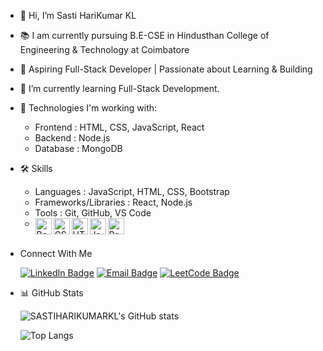 - 👋 Hi, I’m Sasti HariKumar KL

- 📚 I am currently pursuing B.E-CSE in Hindusthan College of Engineering & Technology at Coimbatore
  
- 👀 Aspiring Full-Stack Developer | Passionate about Learning & Building
  
- 🌱 I’m currently learning Full-Stack Development.

- 🔭 Technologies I'm working with:
  - Frontend : HTML, CSS, JavaScript, React
  - Backend : Node.js
  - Database : MongoDB
    
- 🛠️ Skills
    - Languages : JavaScript, HTML, CSS, Bootstrap
    - Frameworks/Libraries : React, Node.js
    - Tools : Git, GitHub, VS Code
    - <img align="left" alt="Bootstrap" width="26px" src="https://cdn.jsdelivr.net/gh/devicons/devicon/icons/bootstrap/bootstrap-plain.svg" />
      <img align="left" alt="CSS3" width="26px" src="https://cdn.jsdelivr.net/gh/devicons/devicon/icons/css3/css3-original.svg" />
      <img align="left" alt="HTML5" width="26px" src="https://cdn.jsdelivr.net/gh/devicons/devicon/icons/html5/html5-original.svg" />
      <img align="left" alt="JavaScript" width="26px" src="https://cdn.jsdelivr.net/gh/devicons/devicon/icons/javascript/javascript-original.svg" />
      <img align="left" alt="React" width="26px" src="https://cdn.jsdelivr.net/gh/devicons/devicon/icons/react/react-original.svg" />
      <br />
      <br />

- Connect With Me
  
  [![LinkedIn Badge](https://img.shields.io/badge/LinkedIn-Connect-blue?style=flat-square&logo=linkedin)](https://www.linkedin.com/in/sasti-harikumar-kl)
  [![Email Badge](https://img.shields.io/badge/Email-Contact-red?style=flat-square&logo=gmail)](mailto:sastiharikumar@gmail.com)
  [![LeetCode Badge](https://img.shields.io/badge/LeetCode-Solve-orange?style=flat-square&logo=leetcode)](https://leetcode.com/u/sasti_harikumar_kl)

- 📊 GitHub Stats

   ![SASTIHARIKUMARKL's GitHub stats](https://github-readme-stats.vercel.app/api?username=SASTIHARIKUMARKL&show_icons=true&theme=radical)

   ![Top Langs](https://github-readme-stats.vercel.app/api/top-langs/?username=SASTIHARIKUMARKL&layout=compact&theme=radical)




<!---
SASTIHARIKUMARKL/SASTIHARIKUMARKL is a ✨ special ✨ repository because its `README.md` (this file) appears on your GitHub profile.
You can click the Preview link to take a look at your changes.
--->

